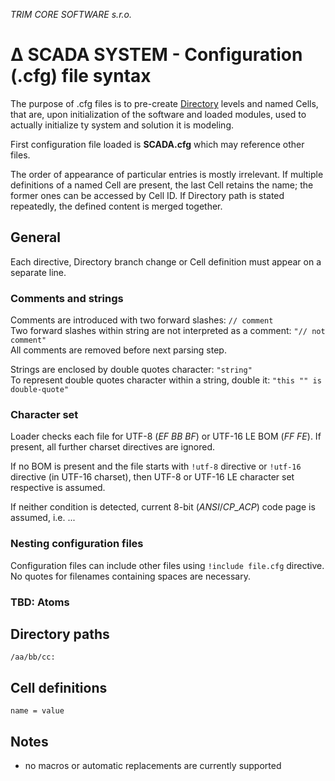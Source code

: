 ﻿*TRIM CORE SOFTWARE s.r.o.*
# ∆ SCADA SYSTEM - Configuration (.cfg) file syntax

The purpose of .cfg files is to pre-create [Directory](directory.md) levels and named Cells, that are,
upon initialization of the software and loaded modules, used to actually initialize ty system and solution
it is modeling.

First configuration file loaded is **SCADA.cfg** which may reference other files.  

The order of appearance of particular entries is mostly irrelevant. If multiple definitions of a named Cell
are present, the last Cell retains the name; the former ones can be accessed by Cell ID. If Directory path
is stated repeatedly, the defined content is merged together.

## General
Each directive, Directory branch change or Cell definition must appear on a separate line.

### Comments and strings

Comments are introduced with two forward slashes: `// comment`  
Two forward slashes within string are not interpreted as a comment: `"// not comment"`  
All comments are removed before next parsing step.

Strings are enclosed by double quotes character: `"string"`  
To represent double quotes character within a string, double it: `"this "" is double-quote"`

### Character set

Loader checks each file for UTF-8 (*EF BB BF*) or UTF-16 LE BOM (*FF FE*). If present, all further charset directives are ignored.

If no BOM is present and the file starts with `!utf-8` directive or `!utf-16` directive (in UTF-16 charset),
then UTF-8 or UTF-16 LE character set respective is assumed.

If neither condition is detected, current 8-bit (*ANSI*/*CP_ACP*) code page is assumed, i.e. ...

### Nesting configuration files

Configuration files can include other files using `!include file.cfg` directive.  
No quotes for filenames containing spaces are necessary.

### TBD: Atoms

## Directory paths

`/aa/bb/cc:`

## Cell definitions

`name = value`

## Notes

* no macros or automatic replacements are currently supported
